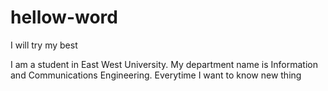 # hellow-word
I will try my best

I am a student in East West University. My department name is Information and Communications Engineering. 
Everytime I want to know new thing
